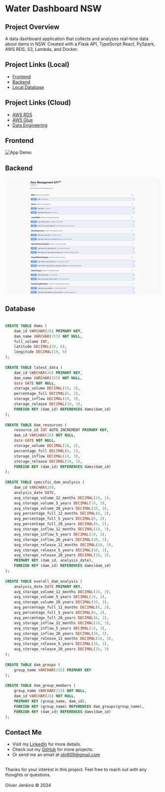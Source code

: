 # Water Dashboard NSW

## Project Overview
A data dashboard application that collects and analyzes real-time data about dams in NSW. Created with a Flask API, TypeScript React, PySpark, AWS RDS, S3, Lambda, and Docker.

## Project Links (Local)

- [Frontend](https://github.com/obj809/frontend-water-dashboard-nsw)
- [Backend](https://github.com/obj809/backend-water-dashboard-nsw)
- [Local Database](https://github.com/obj809/local-db-water-dashboard-nsw)

## Project Links (Cloud)

- [AWS RDS](https://github.com/obj809/aws-rds-water-dashboard-nsw)
- [AWS Glue](https://github.com/obj809/aws-glue-water-dashboard-nsw)
- [Data Engineering](https://github.com/obj809/aws-data-engineering-water-dashboard-nsw)

## Frontend

<img src="./drone.gif" alt="App Demo" width="900" height="600"/>
<!-- ![Portfolio Screenshot](images/project-screenshot-dark.png)
![Individual Page Screenshot](images/project-screenshot-2.png) -->

## Backend

![API documentation](./api-documentation.png)

## Database

<!-- ![Database ERD](./database-erd.png) -->

```sql

CREATE TABLE dams (
    dam_id VARCHAR(20) PRIMARY KEY,
    dam_name VARCHAR(255) NOT NULL,
    full_volume INT,
    latitude DECIMAL(10, 6),
    longitude DECIMAL(10, 6)
);

CREATE TABLE latest_data (
    dam_id VARCHAR(20) PRIMARY KEY,
    dam_name VARCHAR(255) NOT NULL,
    date DATE NOT NULL,
    storage_volume DECIMAL(10, 3),
    percentage_full DECIMAL(6, 2),
    storage_inflow DECIMAL(10, 3),
    storage_release DECIMAL(10, 3),
    FOREIGN KEY (dam_id) REFERENCES dams(dam_id)
);

CREATE TABLE dam_resources (
    resource_id INT AUTO_INCREMENT PRIMARY KEY,
    dam_id VARCHAR(20) NOT NULL,
    date DATE NOT NULL,
    storage_volume DECIMAL(10, 3),
    percentage_full DECIMAL(6, 2),
    storage_inflow DECIMAL(10, 3),
    storage_release DECIMAL(10, 3),
    FOREIGN KEY (dam_id) REFERENCES dams(dam_id)
);

CREATE TABLE specific_dam_analysis (
    dam_id VARCHAR(20),
    analysis_date DATE,
    avg_storage_volume_12_months DECIMAL(10, 3),
    avg_storage_volume_5_years DECIMAL(10, 3),
    avg_storage_volume_20_years DECIMAL(10, 3),
    avg_percentage_full_12_months DECIMAL(6, 2),
    avg_percentage_full_5_years DECIMAL(6, 2),
    avg_percentage_full_20_years DECIMAL(6, 2),
    avg_storage_inflow_12_months DECIMAL(10, 3),
    avg_storage_inflow_5_years DECIMAL(10, 3),
    avg_storage_inflow_20_years DECIMAL(10, 3),
    avg_storage_release_12_months DECIMAL(10, 3),
    avg_storage_release_5_years DECIMAL(10, 3),
    avg_storage_release_20_years DECIMAL(10, 3),
    PRIMARY KEY (dam_id, analysis_date),
    FOREIGN KEY (dam_id) REFERENCES dams(dam_id)
);

CREATE TABLE overall_dam_analysis (
    analysis_date DATE PRIMARY KEY,
    avg_storage_volume_12_months DECIMAL(10, 3),
    avg_storage_volume_5_years DECIMAL(10, 3),
    avg_storage_volume_20_years DECIMAL(10, 3),
    avg_percentage_full_12_months DECIMAL(6, 2),
    avg_percentage_full_5_years DECIMAL(6, 2),
    avg_percentage_full_20_years DECIMAL(6, 2),
    avg_storage_inflow_12_months DECIMAL(10, 3),
    avg_storage_inflow_5_years DECIMAL(10, 3),
    avg_storage_inflow_20_years DECIMAL(10, 3),
    avg_storage_release_12_months DECIMAL(10, 3),
    avg_storage_release_5_years DECIMAL(10, 3),
    avg_storage_release_20_years DECIMAL(10, 3)
);

CREATE TABLE dam_groups (
    group_name VARCHAR(255) PRIMARY KEY
);

CREATE TABLE dam_group_members (
    group_name VARCHAR(255) NOT NULL,
    dam_id VARCHAR(20) NOT NULL,
    PRIMARY KEY (group_name, dam_id),
    FOREIGN KEY (group_name) REFERENCES dam_groups(group_name),
    FOREIGN KEY (dam_id) REFERENCES dams(dam_id)
);

```








<!-- ## Table of Contents

- [Frontend](#frontend)
- [Backend](#backend)
- [Data Approach](#data)
- [General](#general)


## Goals & MVP

- This project aims to support water management efforts and enhance public awareness about water resource trends and statuses.

- The MVP was to collect live and historic data about dams in NSW, using the WaterNSW API and display this in a responsive data dashboard to the user. 

- One major focus was to integrate cloud and data tools to create a live data pipeline directly from the public API into an AWS RDS, which could then be cleaned, processed and analyzed with PySpark.

## Build Strategy

- **First Stage** - Python scripting to collect all available data from the WaterNSW API, process it with Pandas, and then seed it into a local MySQL database.

- **Second Stage** - Building a Flask API on top of the local database, then connecting a React UI to display the data, including graphically with the Chart.js package

- **Third Stage** - Creating a live data pipeline with AWS Services and connecting this live-update database with the Flask backend, to create a real-time data experience

<a id="frontend"></a>
# Frontend - React Typescript

## Tech Stack

- React 
- Chart.js
- Typescript

## Design Goals
- This frontend was designed primarily as an SPA, with additional search functionality to fetch pages about specific resources. 
- Designed with the objective of creating an aesthetically appealing and interactive interface to display useful data for an engaging UX experience. 

## How To Use
- Use the search functionality with the search bar or open a list to find specific insights on a dam. 
- Clicking the 'dam-group' button will allow for automatic population of a new grouping and re-render the associated graph. 
- A variety of graphs and statistics display useful information to the user.

## Project Features
- [x] Chart.js integrated to provide graphical insights
- [x] Search feature allowing users to find specific dams
- [x] Individual pages about each dam that provide specific insights and analysis
- [x] Google Maps API integration for dynamically displaying location 

<a id="backend"></a>
# Backend - Flask API

## Tech Stack

- Flask
- Python


## Design Goals

## How To Use

## Project Features

<a id="data"></a>
# Data - Collection, Storage & Analysis

## Project Diagram
![Project Diagram](images/project-diagram.png)

## Tech Stack

- Pandas
- PySpark
- WaterNSW API 
- AWS RDS
- AWS S3 bucket
- AWS Lambda

## Data Components

There are three major data components in this project:

### Collection 

- A series of Python scripts were written to collect all data from the WaterNSW API and automate the database seeding process. These files can be found in the database-prep folder.

### PySpark Analysis

- PySpark was attached to the local database during development to perform a series of real-time calculations on the dataset, accessible through endpoints in the Flask API. 

- The analysis focuses specifically about how the average water level of any specific dam or the aggregation of dams within the dataset have changed over set time periods (12 months, 5 years, and 20 years).


### Live Data Pipeline 

- The WaterNSW API provides new data about each dam in the dataset on the first day of each month.

- A live data pipeline was created by first creating an AWS Lambda function call to collect an OAuth2 key, with a 12-hour duration, from the WaterNSW API on the first of each month and store this in an AWS S3 Bucket. 

- A second Lambda function call then uses this key to make an API call that accesses the endpoint that provides the latest data for each dam. This recent data is then stored in the AWS S3 Bucket. 

- This recent data is then written into the historical and latest data tables in the associated AWS RDS to provide an access point to the Flask API.

## AWS Pipeline Diagram
![AWS Data Pipeline](images/aws-pipeline.png)

## Project Features
- [x] AWS Lambda, AWS S3 Bucket and AWS RDS to create a live data pipeline 
- [x] Pandas for data handling and transfer
- [x] Live data cleaning, processing and analysis with PySpark
- [x] Scripting for API data collection and database seeding 

## Deployment - Docker, AWS ECS, Fargate

- Deployed by using Docker by tagging images in the AWS ECR, and then creating a service in AWS ECS 
- This project uses AWS Fargate to spin up a serverless compute engine when the deployment URL is accessed.

<a id="general"></a>
# General

## Additions & Improvements
- [ ] Investigate cached storage for calculations each month
- [ ] Fix bug with dynamically updating months on graphs
- [ ] Fix bug with button click in 'Dam Capacity Percentage Over Last 12 Months' graph
- [ ] Create testing for frontend and backend 
- [ ] Providing more complex analysis with PySpark (time-series, seasonal trends, etc.)
- [ ] Addition of distributed computing for data processing with Spark


## Learning Highlights
- Building a cloud-based live update data pipeline
- Integrating new data tools such as Pandas and PySpark
- Gaining hands-on experience with various AWS services 
- Creating a React based data dashboard to display insights to users
- Deploying with Docker and serverless computing resources

## Challenges
Many aspects of this application were challenging and provided experience in new domains, including creating a live-data pipeline, deployment with Docker, and learning new data tools. -->

## Contact Me
- Visit my [LinkedIn](https://www.linkedin.com/in/obj809/) for more details.
- Check out my [GitHub](https://github.com/cyberforge1) for more projects.
- Or send me an email at obj809@gmail.com
<br />
Thanks for your interest in this project. Feel free to reach out with any thoughts or questions.
<br />
<br />
Oliver Jenkins © 2024



